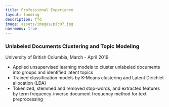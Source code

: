 ```yaml
---
title: Professional Experience
layout: landing
description: ffd
image: assets/images/pic07.jpg
nav-menu: true
---
```


### Unlabeled Documents Clustering and Topic Modeling
University of British Columbia, March - April 2019 <br/>
- Applied unsupervised learning models to cluster unlabeled documents into groups and identified latent topics
- Trained classification models by K-Means clustering and Latent Dirichlet allocation (LDA)
- Tokenized, stemmed and removed stop-words, and extracted features by term frequency-inverse document frequency method for text preprocessing
